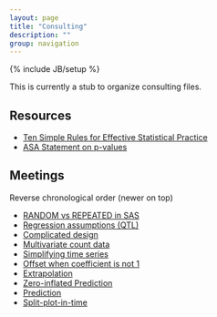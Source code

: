 ```yaml
---
layout: page
title: "Consulting"
description: ""
group: navigation
---
```

{% include JB/setup %}

This is currently a stub to organize consulting files. 

## Resources

- [Ten Simple Rules for Effective Statistical Practice](http://journals.plos.org/ploscompbiol/article?id=10.1371/journal.pcbi.1004961)
- [ASA Statement on p-values](http://amstat.tandfonline.com/doi/abs/10.1080/00031305.2016.1154108)

## Meetings

Reverse chronological order (newer on top)

- [RANDOM vs REPEATED in SAS](meetings/20170110b.html)
- [Regression assumptions (QTL)](meetings/20170110.html)
- [Complicated design](meetings/20161005.html)
- [Multivariate count data](meetings/20160921.html)
- [Simplifying time series](meetings/20160907.html)
- [Offset when coefficient is not 1](meetings/20160824.html)
- [Extrapolation](meetings/20160712b.html)
- [Zero-inflated Prediction](meetings/20160712a.html)
- [Prediction](meetings/20160621.html)
- [Split-plot-in-time](meetings/20160607.html)
